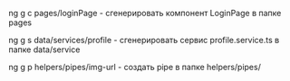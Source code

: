 ng g c pages/loginPage - сгенерировать компонент LoginPage в папке pages

ng g s data/services/profile - сгенерировать сервис profile.service.ts в папке data/service

ng g p helpers/pipes/img-url - создать pipe в папке helpers/pipes/